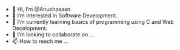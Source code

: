 - 👋 Hi, I’m @Anushaaaan
- 👀 I’m interested in Software Development.
- 🌱 I’m currently learning basics of programming using C and Web Decelopment.
- 💞️ I’m looking to collaborate on ...
- 📫 How to reach me ...

<!---
Anushaaaan/Anushaaaan is a ✨ special ✨ repository because its `README.md` (this file) appears on your GitHub profile.
You can click the Preview link to take a look at your changes.
--->
